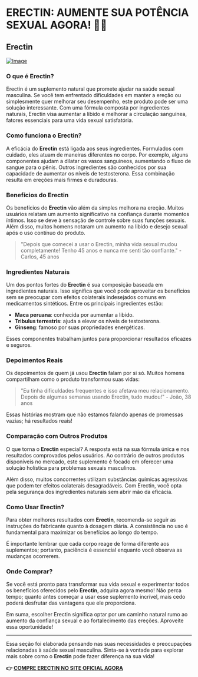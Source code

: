 # ERECTIN: AUMENTE SUA POTÊNCIA SEXUAL AGORA! 💪✨

## Erectin

[![Image](https://www2.sellhealth.com/256/erectin_31_1.jpg)](https://gchaffi.com/R42xrfGC)

### O que é Erectin?

Erectin é um suplemento natural que promete ajudar na saúde sexual masculina. Se você tem enfrentado dificuldades em manter a ereção ou simplesmente quer melhorar seu desempenho, este produto pode ser uma solução interessante. Com uma fórmula composta por ingredientes naturais, Erectin visa aumentar a libido e melhorar a circulação sanguínea, fatores essenciais para uma vida sexual satisfatória.

### Como funciona o Erectin?

A eficácia do **Erectin** está ligada aos seus ingredientes. Formulados com cuidado, eles atuam de maneiras diferentes no corpo. Por exemplo, alguns componentes ajudam a dilatar os vasos sanguíneos, aumentando o fluxo de sangue para o pênis. Outros ingredientes são conhecidos por sua capacidade de aumentar os níveis de testosterona. Essa combinação resulta em ereções mais firmes e duradouras.

### Benefícios do Erectin

Os benefícios do **Erectin** vão além da simples melhora na ereção. Muitos usuários relatam um aumento significativo na confiança durante momentos íntimos. Isso se deve à sensação de controle sobre suas funções sexuais. Além disso, muitos homens notaram um aumento na libido e desejo sexual após o uso contínuo do produto.

> "Depois que comecei a usar o Erectin, minha vida sexual mudou completamente! Tenho 45 anos e nunca me senti tão confiante." - Carlos, 45 anos

### Ingredientes Naturais

Um dos pontos fortes do **Erectin** é sua composição baseada em ingredientes naturais. Isso significa que você pode aproveitar os benefícios sem se preocupar com efeitos colaterais indesejados comuns em medicamentos sintéticos. Entre os principais ingredientes estão:

- **Maca peruana**: conhecida por aumentar a libido.
- **Tribulus terrestris**: ajuda a elevar os níveis de testosterona.
- **Ginseng**: famoso por suas propriedades energéticas.

Esses componentes trabalham juntos para proporcionar resultados eficazes e seguros.

### Depoimentos Reais

Os depoimentos de quem já usou **Erectin** falam por si só. Muitos homens compartilham como o produto transformou suas vidas:

> "Eu tinha dificuldades frequentes e isso afetava meu relacionamento. Depois de algumas semanas usando Erectin, tudo mudou!" - João, 38 anos

Essas histórias mostram que não estamos falando apenas de promessas vazias; há resultados reais!

### Comparação com Outros Produtos

O que torna o **Erectin** especial? A resposta está na sua fórmula única e nos resultados comprovados pelos usuários. Ao contrário de outros produtos disponíveis no mercado, este suplemento é focado em oferecer uma solução holística para problemas sexuais masculinos.

Além disso, muitos concorrentes utilizam substâncias químicas agressivas que podem ter efeitos colaterais desagradáveis. Com Erectin, você opta pela segurança dos ingredientes naturais sem abrir mão da eficácia.

### Como Usar Erectin?

Para obter melhores resultados com **Erectin**, recomenda-se seguir as instruções do fabricante quanto à dosagem diária. A consistência no uso é fundamental para maximizar os benefícios ao longo do tempo.

É importante lembrar que cada corpo reage de forma diferente aos suplementos; portanto, paciência é essencial enquanto você observa as mudanças ocorrerem.

### Onde Comprar?

Se você está pronto para transformar sua vida sexual e experimentar todos os benefícios oferecidos pelo **Erectin**, adquira agora mesmo! Não perca tempo; quanto antes começar a usar esse suplemento incrível, mais cedo poderá desfrutar das vantagens que ele proporciona.

Em suma, escolher Erectin significa optar por um caminho natural rumo ao aumento da confiança sexual e ao fortalecimento das ereções. Aproveite essa oportunidade!

---

Essa seção foi elaborada pensando nas suas necessidades e preocupações relacionadas à saúde sexual masculina. Sinta-se à vontade para explorar mais sobre como o **Erectin** pode fazer diferença na sua vida!



**👉 [COMPRE ERECTIN NO SITE OFICIAL AGORA](https://gchaffi.com/R42xrfGC)**